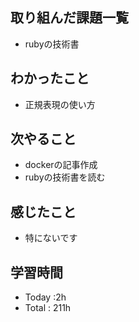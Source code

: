 ## 取り組んだ課題一覧
- rubyの技術書
## わかったこと
  - 正規表現の使い方
## 次やること
  - dockerの記事作成
  - rubyの技術書を読む
## 感じたこと
- 特にないです
## 学習時間
  - Today :2h
  - Total : 211h
